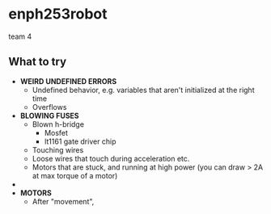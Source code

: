 # enph253robot
team 4

## What to try

- **WEIRD UNDEFINED ERRORS**
  + Undefined behavior, e.g. variables that aren't initialized at the right time
  + Overflows
- **BLOWING FUSES**
  + Blown h-bridge
    * Mosfet
    * lt1161 gate driver chip
  + Touching wires
  + Loose wires that touch during acceleration etc.
  + Motors that are stuck, and running at high power (you can draw > 2A at max torque of a motor)
-
- **MOTORS**
  + After "movement", 

